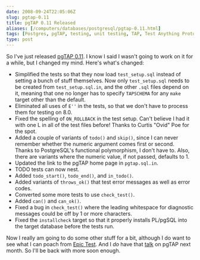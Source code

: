 ```yaml
--- 
date: 2008-09-24T22:05:06Z
slug: pgtap-0.11
title: pgTAP 0.11 Released
aliases: [/computers/databases/postgresql/pgtap-0.11.html]
tags: [Postgres, pgTAP, testing, unit testing, TAP, Test Anything Protocol]
type: post
---
```


So I've just released [pgTAP 0.11]. I know I said I wasn't going to work on it
for a while, but I changed my mind. Here's what's changed:

-   Simplified the tests so that they now load `test_setup.sql` instead of
    setting a bunch of stuff themselves. Now only `test_setup.sql` needs to be
    created from `test_setup.sql.in`, and the other `.sql` files depend on it,
    meaning that one no longer has to specify `TAPSCHEMA` for any `make` target
    other than the default.
-   Eliminated all uses of `E''` in the tests, so that we don't have to process
    them for testing on 8.0.
-   Fixed the spelling of `ON_ROLLBACK` in the test setup. Can't believe I had
    it with one L in all of the test files before! Thanks to Curtis "Ovid" Poe
    for the spot.
-   Added a couple of variants of `todo()` and `skip()`, since I can never
    remember whether the numeric argument comes first or second. Thanks to
    PostgreSQL's functional polymorphism, I don't have to. Also, there are
    variants where the numeric value, if not passed, defaults to 1.
-   Updated the link to the pgTAP home page in `pgtap.sql.in`.
-   TODO tests can now nest.
-   Added `todo_start()`, `todo_end()`, and `in_todo()`.
-   Added variants of `throws_ok()` that test error messages as well as error
    codes.
-   Converted some more tests to use `check_test()`.
-   Added `can()` and `can_ok()`.
-   Fixed a bug in `check_test()` where the leading whitespace for diagnostic
    messages could be off by 1 or more characters.
-   Fixed the `installcheck` target so that it properly installs PL/pgSQL into
    the target database before the tests run.

Now I really am going to do some other stuff for a bit, although I do want to
see what I can poach from [Epic Test]. And I *do* have that [talk] on pgTAP next
month. So I'll be back with more soon enough.

  [pgTAP 0.11]: http://pgfoundry.org/frs/?group_id=1000389 "pgTAP downloads"
  [Epic Test]: http://epictest.org/
    "Epic: More full of fail than any other testing tool"
  [talk]: http://www.postgresqlconference.org/west08/talks/
    "PostgreSQL Conference West 2008 Talks"
